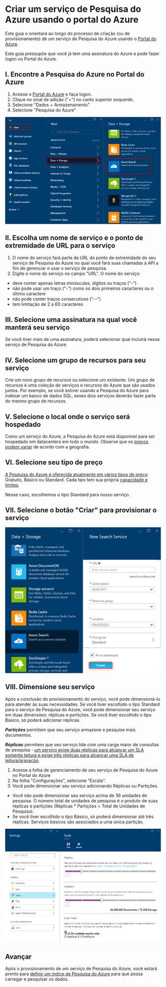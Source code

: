 <properties
	pageTitle="Criar um serviço de Pesquisa do Azure usando o portal do Azure | Microsoft Azure | Serviço de pesquisa de nuvem hospedado"
	description="Saiba como provisionar um serviço de Pesquisa do Azure usando o Portal do Azure."
	services="search"
	authors="ashmaka"
	documentationCenter=""/>

<tags
	ms.service="search"
	ms.devlang="NA"
	ms.workload="search"
	ms.topic="article"
	ms.tgt_pltfrm="na"
	ms.date="03/10/2016"
	ms.author="ashmaka"/>

# Criar um serviço de Pesquisa do Azure usando o portal do Azure

Este guia o orientará ao longo do processo de criação (ou de provisionamento) de um serviço de Pesquisa do Azure usando o [Portal do Azure](https://portal.azure.com/).

Este guia pressupõe que você já tem uma assinatura do Azure e pode fazer logon no Portal do Azure.

## I. Encontre a Pesquisa do Azure no Portal do Azure
1. Acesse o [Portal do Azure](https://portal.azure.com/) e faça logon.
1. Clique no sinal de adição ("+") no canto superior esquerdo.
2. Selecione "Dados + Armazenamento"
3. Selecione "Pesquisa do Azure"

![](./media/search-create-service-portal/find-search.png)

## II. Escolha um nome de serviço e o ponto de extremidade de URL para o serviço
1. O nome do serviço fará parte da URL do ponto de extremidade do seu serviço de Pesquisa do Azure no qual você fará suas chamadas à API a fim de gerenciar e usar o serviço de pesquisa.
2. Digite o nome do serviço no campo "URL". O nome do serviço:
  * deve conter apenas letras minúsculas, dígitos ou traços ("-")
  * não pode usar um traço ("-") como os dois primeiros caracteres ou o último caractere
  * não pode conter traços consecutivos ("--")
  * tem limitação de 2 a 60 caracteres


## III. Selecione uma assinatura na qual você manterá seu serviço
Se você tiver mais de uma assinatura, poderá selecionar qual incluirá nesse serviço de Pesquisa do Azure.

## IV. Selecione um grupo de recursos para seu serviço
Crie um novo grupo de recursos ou selecione um existente. Um grupo de recursos é uma coleção de serviços e recursos do Azure que são usados juntos. Por exemplo, se você estiver usando a Pesquisa do Azure para indexar um banco de dados SQL, esses dois serviços deverão fazer parte do mesmo grupo de recursos.

## V. Selecione o local onde o serviço será hospedado
Como um serviço do Azure, a Pesquisa do Azure está disponível para ser hospedado em datacenters em todo o mundo. Observe que os [preços podem variar](https://azure.microsoft.com/pricing/details/search/) de acordo com a geografia.

## VI. Selecione seu tipo de preço
[A Pesquisa do Azure é oferecida atualmente em vários tipos de preço](https://azure.microsoft.com/pricing/details/search/): Gratuito, Básico ou Standard. Cada tipo tem sua própria [capacidade e limites](search-limits-quotas-capacity.md).

Nesse caso, escolhemos o tipo Standard para nosso serviço.

## VII. Selecione o botão "Criar" para provisionar o serviço

![](./media/search-create-service-portal/create-service.png)

## VIII. Dimensione seu serviço

Após a conclusão do provisionamento do serviço, você pode dimensioná-lo para atender às suas necessidades. Se você tiver escolhido o tipo Standard para o serviço de Pesquisa do Azure, você pode dimensionar seu serviço em duas dimensões: réplicas e partições. Se você tiver escolhido o tipo Básico, só poderá adicionar réplicas.

*__Partições__* permitem que seu serviço armazene e pesquise mais documentos.

*__Réplicas__* permitem que seu serviço lide com uma carga maior de consultas de pesquisa - [um serviço exige duas réplicas para alcançar um SLA somente leitura e exige três réplicas para alcançar uma SLA de leitura/gravação](https://azure.microsoft.com/support/legal/sla/search/v1_0/).

1. Acesse a folha de gerenciamento de seu serviço de Pesquisa do Azure no Portal do Azure
2. Na folha "Configurações", selecione "Escala".
3. Você pode dimensionar seu serviço adicionando Réplicas ou Partições.
  * Você não pode dimensionar seu serviço acima de 36 unidades de pesquisa. O número total de unidades de pesquisa é o produto de suas réplicas e partições (Réplicas * Partições = Total de Unidades de Pesquisa).
  * Se você tiver escolhido o tipo Básico, só poderá dimensionar até três réplicas. Serviços básicos são associados a uma única partição.

![](./media/search-create-service-portal/scale-service.png)

## Avançar
Após o provisionamento de um serviço de Pesquisa do Azure, você estará pronto para [definir um índice de Pesquisa do Azure](search-what-is-an-index.md) para que possa carregar e pesquisar os dados.

<!---HONumber=AcomDC_0316_2016-->